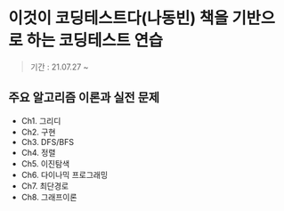 # 이것이 코딩테스트다(나동빈) 책을 기반으로 하는 코딩테스트 연습

> 기간 : 21.07.27 ~

## 주요 알고리즘 이론과 실전 문제
- Ch1. 그리디
- Ch2. 구현
- Ch3. DFS/BFS
- Ch4. 정렬
- Ch5. 이진탐색
- Ch6. 다이나믹 프로그래밍
- Ch7. 최단경로
- Ch8. 그래프이론
